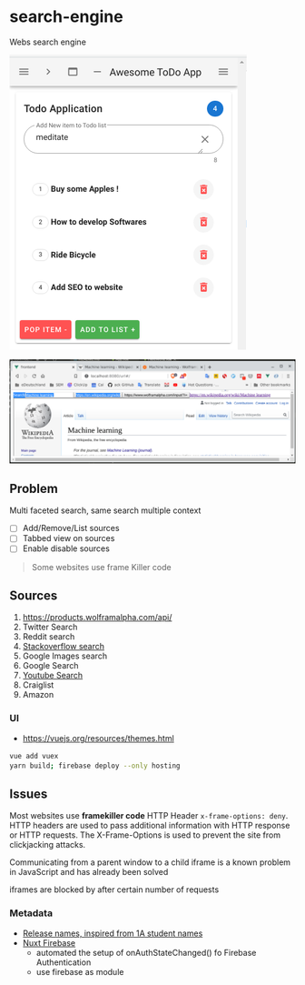 # search-engine

Webs search engine

![Demo 2](demo2.png)

![Demo](demo.png)

## Problem

Multi faceted search, same search multiple context

* [ ] Add/Remove/List sources
* [ ] Tabbed view on sources
* [ ] Enable disable sources

> Some websites use frame Killer code

## Sources

1. https://products.wolframalpha.com/api/
2. Twitter Search
3. Reddit search
4. [Stackoverflow search](https://api.stackexchange.com/docs)
5. Google Images search
6. Google Search
7. [Youtube Search](https://developers.google.com/youtube/v3/docs/search)
8. Craiglist
9. Amazon

### UI

* https://vuejs.org/resources/themes.html


```sh
vue add vuex
yarn build; firebase deploy --only hosting
```

## Issues

Most websites use **framekiller code** HTTP Header `x-frame-options: deny`.
HTTP headers are used to pass additional information with HTTP response or HTTP requests. The X-Frame-Options is used to prevent the site from clickjacking attacks.

Communicating from a parent window to a child iframe is a known problem in JavaScript and has already been solved

iframes are blocked by after certain number of requests

### Metadata

* [Release names, inspired from 1A student names](https://www.cbr.com/my-hero-academia-class-1-a-ranked/)
* [Nuxt Firebase](https://firebase.nuxtjs.org/guide/getting-started/)
  * automated the setup of onAuthStateChanged() fo Firebase Authentication
  * use firebase as module
